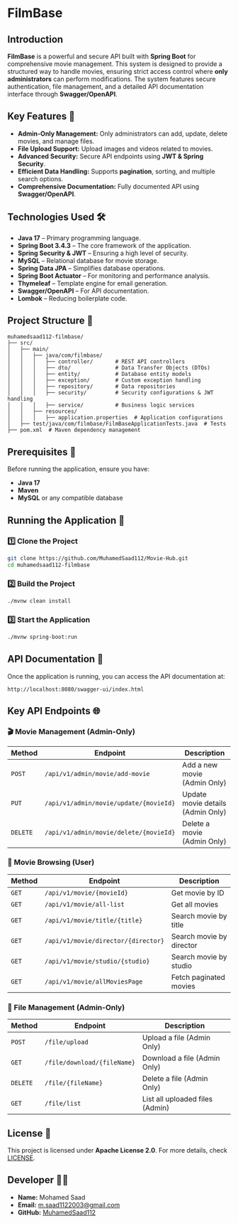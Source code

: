 # FilmBase

## Introduction

**FilmBase** is a powerful and secure API built with **Spring Boot** for comprehensive movie management. This system is designed to provide a structured way to handle movies, ensuring strict access control where **only administrators** can perform modifications. The system features secure authentication, file management, and a detailed API documentation interface through **Swagger/OpenAPI**.

## Key Features 🚀

- **Admin-Only Management:** Only administrators can add, update, delete movies, and manage files.
- **File Upload Support:** Upload images and videos related to movies.
- **Advanced Security:** Secure API endpoints using **JWT & Spring Security**.
- **Efficient Data Handling:** Supports **pagination**, sorting, and multiple search options.
- **Comprehensive Documentation:** Fully documented API using **Swagger/OpenAPI**.

## Technologies Used 🛠️

- **Java 17** – Primary programming language.
- **Spring Boot 3.4.3** – The core framework of the application.
- **Spring Security & JWT** – Ensuring a high level of security.
- **MySQL** – Relational database for movie storage.
- **Spring Data JPA** – Simplifies database operations.
- **Spring Boot Actuator** – For monitoring and performance analysis.
- **Thymeleaf** – Template engine for email generation.
- **Swagger/OpenAPI** – For API documentation.
- **Lombok** – Reducing boilerplate code.

## Project Structure 📂

```
muhamedsaad112-filmbase/
├── src/
│   ├── main/
│   │   ├── java/com/filmbase/
│   │   │   ├── controller/       # REST API controllers
│   │   │   ├── dto/              # Data Transfer Objects (DTOs)
│   │   │   ├── entity/           # Database entity models
│   │   │   ├── exception/        # Custom exception handling
│   │   │   ├── repository/       # Data repositories
│   │   │   ├── security/         # Security configurations & JWT handling
│   │   │   ├── service/          # Business logic services
│   │   ├── resources/
│   │   │   ├── application.properties  # Application configurations
│   ├── test/java/com/filmbase/FilmBaseApplicationTests.java  # Tests
├── pom.xml  # Maven dependency management
```

## Prerequisites 📌

Before running the application, ensure you have:

- **Java 17**
- **Maven**
- **MySQL** or any compatible database

## Running the Application 🚀

### 1️⃣ Clone the Project
```bash
git clone https://github.com/MuhamedSaad112/Movie-Hub.git
cd muhamedsaad112-filmbase
```

### 2️⃣ Build the Project
```bash
./mvnw clean install
```

### 3️⃣ Start the Application
```bash
./mvnw spring-boot:run
```

## API Documentation 📖

Once the application is running, you can access the API documentation at:

```
http://localhost:8080/swagger-ui/index.html
```

## Key API Endpoints 🌐

### 🎬 Movie Management (Admin-Only)
| Method   | Endpoint                               | Description                       |
| -------- | -------------------------------------- | --------------------------------- |
| `POST`   | `/api/v1/admin/movie/add-movie`        | Add a new movie (Admin Only)      |
| `PUT`    | `/api/v1/admin/movie/update/{movieId}` | Update movie details (Admin Only) |
| `DELETE` | `/api/v1/admin/movie/delete/{movieId}` | Delete a movie (Admin Only)       |

### 🎥 Movie Browsing (User)
| Method | Endpoint                            | Description              |
| ------ | ----------------------------------- | ------------------------ |
| `GET`  | `/api/v1/movie/{movieId}`           | Get movie by ID          |
| `GET`  | `/api/v1/movie/all-list`            | Get all movies           |
| `GET`  | `/api/v1/movie/title/{title}`       | Search movie by title    |
| `GET`  | `/api/v1/movie/director/{director}` | Search movie by director |
| `GET`  | `/api/v1/movie/studio/{studio}`     | Search movie by studio   |
| `GET`  | `/api/v1/movie/allMoviesPage`       | Fetch paginated movies   |

### 📂 File Management (Admin-Only)
| Method   | Endpoint                    | Description                     |
| -------- | --------------------------- | ------------------------------- |
| `POST`   | `/file/upload`              | Upload a file (Admin Only)      |
| `GET`    | `/file/download/{fileName}` | Download a file (Admin Only)    |
| `DELETE` | `/file/{fileName}`          | Delete a file (Admin Only)      |
| `GET`    | `/file/list`                | List all uploaded files (Admin) |

## License 📜

This project is licensed under **Apache License 2.0**. For more details, check [LICENSE](http://www.apache.org/licenses/LICENSE-2.0).

## Developer 👨‍💻

- **Name:** Mohamed Saad  
- **Email:** [m.saad1122003@gmail.com](mailto:m.saad1122003@gmail.com)  
- **GitHub:** [MuhamedSaad112](https://github.com/MuhamedSaad112)

